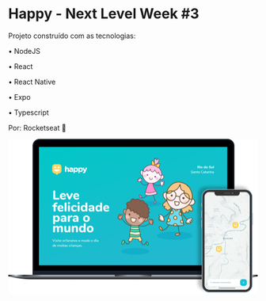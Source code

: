 # Happy - Next Level Week #3

Projeto construído com as tecnologias: 

• NodeJS 

• React 

• React Native 

• Expo

• Typescript 

Por: Rocketseat 💜


![Screenshot](/web/images/happy.png)
